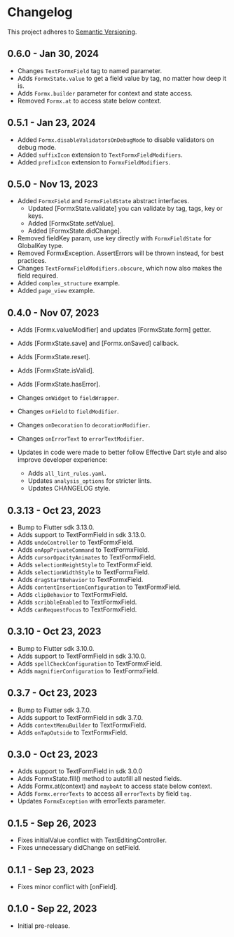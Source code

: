 # Changelog

This project adheres to [Semantic Versioning](https://semver.org/spec/v2.0.0.html).

## 0.6.0 - Jan 30, 2024

- Changes `TextFormxField` tag to named parameter.
- Adds `FormxState.value` to get a field value by tag, no matter how deep it is.
- Adds `Formx.builder` parameter for context and state access.
- Removed `Formx.at` to access state below context.

## 0.5.1 - Jan 23, 2024

- Added `Formx.disableValidatorsOnDebugMode` to disable validators on debug mode.
- Added `suffixIcon` extension to `TextFormxFieldModifiers`.
- Added `prefixIcon` extension to `FormxFieldModifiers`.

## 0.5.0 - Nov 13, 2023

- Added `FormxField` and `FormxFieldState` abstract interfaces.
  - Updated [FormxState.validate] you can validate by tag, tags, key or keys.
  - Added [FormxState.setValue].
  - Added [FormxState.didChange].
- Removed fieldKey param, use key directly with `FormxFieldState` for GlobalKey type.
- Removed FormxException. AssertErrors will be thrown instead, for best practices.
- Changes `TextFormxFieldModifiers.obscure`, which now also makes the field required.
- Added `complex_structure` example.
- Added `page_view` example.

## 0.4.0 - Nov 07, 2023

- Adds [Formx.valueModifier] and updates [FormxState.form] getter.
- Adds [FormxState.save] and [Formx.onSaved] callback.
- Adds [FormxState.reset].
- Adds [FormxState.isValid].
- Adds [FormxState.hasError].
- Changes `onWidget` to `fieldWrapper`.
- Changes `onField` to `fieldModifier`.
- Changes `onDecoration` to `decorationModifier`.
- Changes `onErrorText` to `errorTextModifier`.

- Updates in code were made to better follow Effective Dart style and also improve developer experience:
  - Adds `all_lint_rules.yaml`.
  - Updates `analysis_options` for stricter lints.
  - Updates CHANGELOG style.

## 0.3.13 - Oct 23, 2023

- Bump to Flutter sdk 3.13.0.
- Adds support to TextFormField in sdk 3.13.0.
- Adds `undoController` to TextFormxField.
- Adds `onAppPrivateCommand` to TextFormxField.
- Adds `cursorOpacityAnimates` to TextFormxField.
- Adds `selectionHeightStyle` to TextFormxField.
- Adds `selectionWidthStyle` to TextFormxField.
- Adds `dragStartBehavior` to TextFormxField.
- Adds `contentInsertionConfiguration` to TextFormxField.
- Adds `clipBehavior` to TextFormxField.
- Adds `scribbleEnabled` to TextFormxField.
- Adds `canRequestFocus` to TextFormxField.

## 0.3.10 - Oct 23, 2023

- Bump to Flutter sdk 3.10.0.
- Adds support to TextFormField in sdk 3.10.0.
- Adds `spellCheckConfiguration` to TextFormxField.
- Adds `magnifierConfiguration` to TextFormxField.

## 0.3.7 - Oct 23, 2023

- Bump to Flutter sdk 3.7.0.
- Adds support to TextFormField in sdk 3.7.0.
- Adds `contextMenuBuilder` to TextFormxField.
- Adds `onTapOutside` to TextFormxField.

## 0.3.0 - Oct 23, 2023

- Adds support to TextFormField in sdk 3.0.0
- Adds FormxState.fill() method to autofill all nested fields.
- Adds Formx.at(context) and `maybeAt` to access state below context.
- Adds `Formx.errorTexts` to access all `errorTexts` by field `tag`.
- Updates `FormxException` with errorTexts parameter.

## 0.1.5 - Sep 26, 2023

- Fixes initialValue conflict with TextEditingController.
- Fixes unnecessary didChange on setField.

## 0.1.1 - Sep 23, 2023

- Fixes minor conflict with [onField].

## 0.1.0 - Sep 22, 2023

- Initial pre-release.
